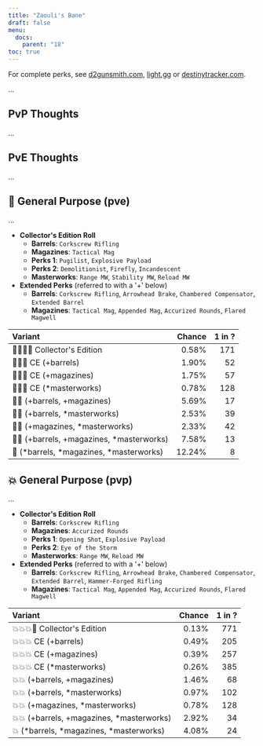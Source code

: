 ```yaml
---
title: "Zaouli's Bane"
draft: false
menu:
  docs:
    parent: "18"
toc: true
---
```


For complete perks, see [d2gunsmith.com](https://d2gunsmith.com/w/431721920), [light.gg](https://www.light.gg/db/items/431721920) or [destinytracker.com](https://destinytracker.com/destiny-2/db/items/431721920).

...

## PvP Thoughts

...

## PvE Thoughts

...

## 👾 General Purpose (pve)

...

* **Collector's Edition Roll**
  * **Barrels**: `Corkscrew Rifling`
  * **Magazines**: `Tactical Mag`
  * **Perks 1**: `Pugilist`, `Explosive Payload`
  * **Perks 2**: `Demolitionist`, `Firefly`, `Incandescent`
  * **Masterworks**: `Range MW`, `Stability MW`, `Reload MW`
* **Extended Perks** (referred to with a '+' below)
  * **Barrels**: `Corkscrew Rifling`, `Arrowhead Brake`, `Chambered Compensator`, `Extended Barrel`
  * **Magazines**: `Tactical Mag`, `Appended Mag`, `Accurized Rounds`, `Flared Magwell`

| Variant | Chance | 1 in ? |
|:-|-:|-:|
| 👾👾👾🌟 Collector's Edition | 0.58% | 171 |
| 👾👾👾 CE (+barrels) | 1.90% | 52 |
| 👾👾👾 CE (+magazines) | 1.75% | 57 |
| 👾👾👾 CE (*masterworks) | 0.78% | 128 |
| 👾👾 (+barrels, +magazines) | 5.69% | 17 |
| 👾👾 (+barrels, *masterworks) | 2.53% | 39 |
| 👾👾 (+magazines, *masterworks) | 2.33% | 42 |
| 👾👾 (+barrels, +magazines, *masterworks) | 7.58% | 13 |
| 👾 (*barrels, *magazines, *masterworks) | 12.24% | 8 |

## 💥 General Purpose (pvp)

...

* **Collector's Edition Roll**
  * **Barrels**: `Corkscrew Rifling`
  * **Magazines**: `Accurized Rounds`
  * **Perks 1**: `Opening Shot`, `Explosive Payload`
  * **Perks 2**: `Eye of the Storm`
  * **Masterworks**: `Range MW`, `Reload MW`
* **Extended Perks** (referred to with a '+' below)
  * **Barrels**: `Corkscrew Rifling`, `Arrowhead Brake`, `Chambered Compensator`, `Extended Barrel`, `Hammer-Forged Rifling`
  * **Magazines**: `Tactical Mag`, `Appended Mag`, `Accurized Rounds`, `Flared Magwell`

| Variant | Chance | 1 in ? |
|:-|-:|-:|
| 💥💥💥🌟 Collector's Edition | 0.13% | 771 |
| 💥💥💥 CE (+barrels) | 0.49% | 205 |
| 💥💥💥 CE (+magazines) | 0.39% | 257 |
| 💥💥💥 CE (*masterworks) | 0.26% | 385 |
| 💥💥 (+barrels, +magazines) | 1.46% | 68 |
| 💥💥 (+barrels, *masterworks) | 0.97% | 102 |
| 💥💥 (+magazines, *masterworks) | 0.78% | 128 |
| 💥💥 (+barrels, +magazines, *masterworks) | 2.92% | 34 |
| 💥 (*barrels, *magazines, *masterworks) | 4.08% | 24 |
